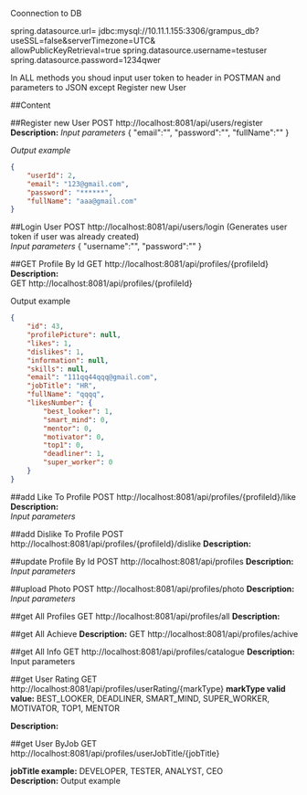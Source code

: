 Coonnection to DB

spring.datasource.url= jdbc:mysql://10.11.1.155:3306/grampus_db?\
  useSSL=false&serverTimezone=UTC&\
  allowPublicKeyRetrieval=true
spring.datasource.username=testuser
spring.datasource.password=1234qwer


In ALL methods you shoud input user token to header in POSTMAN and parameters to JSON except
Register new User

##Content

##Register new User
    POST  http://localhost:8081/api/users/register
 **Description:**
 *Input parameters*
{
"email":"",
"password":"",
"fullName":""
}

*Output example*

```json
{
    "userId": 2,
    "email": "123@gmail.com",
    "password": "******",
    "fullName": "aaa@gmail.com"
}
```

##Login User
    POST http://localhost:8081/api/users/login (Generates user token if user was already created)   
*Input parameters*
{
"username":"",
"password":""
}

##GET Profile By Id
    GET  http://localhost:8081/api/profiles/{profileId}  
**Description:**   
 GET  http://localhost:8081/api/profiles/{profileId}  

Output example

```json
{
    "id": 43,
    "profilePicture": null,
    "likes": 1,
    "dislikes": 1,
    "information": null,
    "skills": null,
    "email": "111qq44qqq@gmail.com",
    "jobTitle": "HR",
    "fullName": "qqqq",
    "likesNumber": {
        "best_looker": 1,
        "smart_mind": 0,
        "mentor": 0,
        "motivator": 0,
        "top1": 0,
        "deadliner": 1,
        "super_worker": 0
    }
}
```

##add Like To Profile
    POST  http://localhost:8081/api/profiles/{profileId}/like   
**Description:**   
*Input parameters*


##add Dislike To Profile
    POST  http://localhost:8081/api/profiles/{profileId}/dislike
**Description:**


##update Profile By Id
    POST  http://localhost:8081/api/profiles
**Description:**
*Input parameters*

##upload Photo
    POST  http://localhost:8081/api/profiles/photo
**Description:**
*Input parameters*
 
 
##get All Profiles
    GET  http://localhost:8081/api/profiles/all
**Description:**

##get All Achieve
**Description:**
 GET  http://localhost:8081/api/profiles/achive
 
 
##get All Info
    GET  http://localhost:8081/api/profiles/catalogue
**Description:**
 Input parameters

##get User Rating
    GET  http://localhost:8081/api/profiles/userRating/{markType}
**markType valid value:** BEST_LOOKER, DEADLINER, SMART_MIND, SUPER_WORKER, MOTIVATOR, TOP1, MENTOR   
   
**Description:**

##get User ByJob
    GET  http://localhost:8081/api/profiles/userJobTitle/{jobTitle}
    
**jobTitle example:** DEVELOPER, TESTER, ANALYST, CEO   
**Description:**
 Output example
```json

```
 
 
